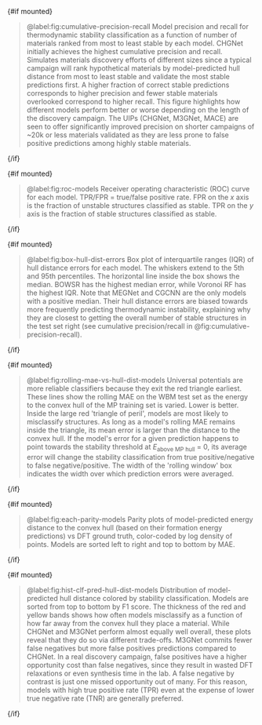<script lang="ts">
  import { onMount } from 'svelte'
  import BoxHullDistErrors from '$figs/box-hull-dist-errors.svelte'
  import CumulativePrecisionRecall from '$figs/cumulative-precision-recall.svelte'
  import EachParityModels from '$figs/each-parity-models-9x2.svelte'
  import HistClfPredHullDistModels from '$figs/hist-clf-pred-hull-dist-models-9x2.svelte'
  import RocModels from '$figs/roc-models.svelte'
  import RollingMaeVsHullDistModels from '$figs/rolling-mae-vs-hull-dist-models.svelte'

  let mounted: boolean = false
  onMount(() => (mounted = true))
</script>

{#if mounted}
<CumulativePrecisionRecall />

> @label:fig:cumulative-precision-recall Model precision and recall for thermodynamic stability classification as a function of number of materials ranked from most to least stable by each model.
> CHGNet initially achieves the highest cumulative precision and recall.
> Simulates materials discovery efforts of different sizes since a typical campaign will rank hypothetical materials by model-predicted hull distance from most to least stable and validate the most stable predictions first.
> A higher fraction of correct stable predictions corresponds to higher precision and fewer stable materials overlooked correspond to higher recall.
> This figure highlights how different models perform better or worse depending on the length of the discovery campaign.
> The UIPs (CHGNet, M3GNet, MACE) are seen to offer significantly improved precision on shorter campaigns of ~20k or less materials validated as they are less prone to false positive predictions among highly stable materials.

{/if}

{#if mounted}
<RocModels />

> @label:fig:roc-models Receiver operating characteristic (ROC) curve for each model. TPR/FPR = true/false positive rate. FPR on the $x$ axis is the fraction of unstable structures classified as stable. TPR on the $y$ axis is the fraction of stable structures classified as stable.

{/if}

{#if mounted}
<BoxHullDistErrors />

> @label:fig:box-hull-dist-errors Box plot of interquartile ranges (IQR) of hull distance errors for each model. The whiskers extend to the 5th and 95th percentiles. The horizontal line inside the box shows the median. BOWSR has the highest median error, while Voronoi RF has the highest IQR. Note that MEGNet and CGCNN are the only models with a positive median. Their hull distance errors are biased towards more frequently predicting thermodynamic instability, explaining why they are closest to getting the overall number of stable structures in the test set right (see cumulative precision/recall in @fig:cumulative-precision-recall).

{/if}

{#if mounted}
<RollingMaeVsHullDistModels style="place-self: center;" />

> @label:fig:rolling-mae-vs-hull-dist-models Universal potentials are more reliable classifiers because they exit the red triangle earliest.
> These lines show the rolling MAE on the WBM test set as the energy to the convex hull of the MP training set is varied.
> Lower is better.
> Inside the large red 'triangle of peril', models are most likely to misclassify structures.
> As long as a model's rolling MAE remains inside the triangle, its mean error is larger than the distance to the convex hull.
> If the model's error for a given prediction happens to point towards the stability threshold at $E$<sub>above MP hull</sub> = 0, its average error will change the stability classification from true positive/negative to false negative/positive.
> The width of the 'rolling window' box indicates the width over which prediction errors were averaged.

{/if}

{#if mounted}
<EachParityModels />

> @label:fig:each-parity-models Parity plots of model-predicted energy distance to the convex hull (based on their formation energy predictions) vs DFT ground truth, color-coded by log density of points.
> Models are sorted left to right and top to bottom by MAE.

{/if}

{#if mounted}
<HistClfPredHullDistModels />

> @label:fig:hist-clf-pred-hull-dist-models Distribution of model-predicted hull distance colored by stability classification. Models are sorted from top to bottom by F1 score. The thickness of the red and yellow bands shows how often models misclassify as a function of how far away from the convex hull they place a material. While CHGNet and M3GNet perform almost equally well overall, these plots reveal that they do so via different trade-offs. M3GNet commits fewer false negatives but more false positives predictions compared to CHGNet. In a real discovery campaign, false positives have a higher opportunity cost than false negatives, since they result in wasted DFT relaxations or even synthesis time in the lab. A false negative by contrast is just one missed opportunity out of many. For this reason, models with high true positive rate (TPR) even at the expense of lower true negative rate (TNR) are generally preferred.

{/if}
